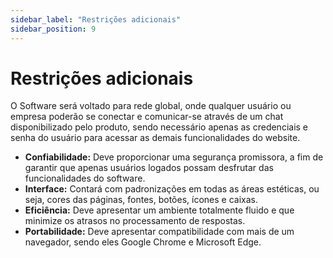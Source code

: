 ```yaml
---
sidebar_label: "Restrições adicionais"
sidebar_position: 9
---
```

# Restrições adicionais  

O Software será voltado para rede global, onde qualquer usuário ou empresa poderão se conectar e comunicar-se através de um chat disponibilizado pelo produto, sendo necessário apenas as credenciais e senha do usuário para acessar as demais funcionalidades do website. 
- **Confiabilidade:** Deve proporcionar uma segurança promissora, a fim de garantir que apenas usuários logados possam desfrutar das funcionalidades do software. 
- **Interface:** Contará com padronizações em todas as áreas estéticas, ou seja, cores das páginas, fontes, botões, ícones e caixas.
- **Eficiência:** Deve apresentar um ambiente totalmente fluido e que minimize os atrasos no processamento de respostas.
- **Portabilidade:** Deve apresentar compatibilidade com mais de um navegador, sendo eles Google Chrome e Microsoft Edge.